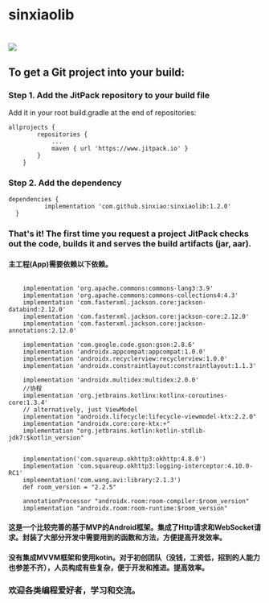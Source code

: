 # sinxiaolib

# [![](https://jitpack.io/v/sinxiao/sinxiaolib.svg)](https://jitpack.io/#sinxiao/sinxiaolib)

## To get a Git project into your build:

### Step 1. Add the JitPack repository to your build file

Add it in your root build.gradle at the end of repositories:

```
allprojects {
		repositories {
			...
			maven { url 'https://www.jitpack.io' }
		}
	}
 ```
  
###  Step 2. Add the dependency
  
  ```
  dependencies {
	        implementation 'com.github.sinxiao:sinxiaolib:1.2.0'
	}
  ```
  
### That's it! The first time you request a project JitPack checks out the code, builds it and serves the build artifacts (jar, aar).

#### 主工程(App)需要依赖以下依赖。
```

    implementation 'org.apache.commons:commons-lang3:3.9'
    implementation 'org.apache.commons:commons-collections4:4.3'
    implementation 'com.fasterxml.jackson.core:jackson-databind:2.12.0'
    implementation 'com.fasterxml.jackson.core:jackson-core:2.12.0'
    implementation 'com.fasterxml.jackson.core:jackson-annotations:2.12.0'

    implementation 'com.google.code.gson:gson:2.8.6'
    implementation 'androidx.appcompat:appcompat:1.0.0'
    implementation 'androidx.recyclerview:recyclerview:1.0.0'
    implementation 'androidx.constraintlayout:constraintlayout:1.1.3'

    implementation 'androidx.multidex:multidex:2.0.0'
    //协程
    implementation 'org.jetbrains.kotlinx:kotlinx-coroutines-core:1.3.4'
    // alternatively, just ViewModel
    implementation "androidx.lifecycle:lifecycle-viewmodel-ktx:2.2.0"
    implementation "androidx.core:core-ktx:+"
    implementation "org.jetbrains.kotlin:kotlin-stdlib-jdk7:$kotlin_version"


    implementation('com.squareup.okhttp3:okhttp:4.8.0')
    implementation 'com.squareup.okhttp3:logging-interceptor:4.10.0-RC1'
    implementation('com.wang.avi:library:2.1.3')
    def room_version = "2.2.5"

    annotationProcessor "androidx.room:room-compiler:$room_version"
    implementation "androidx.room:room-runtime:$room_version"

```

#### 这是一个比较完善的基于MVP的Android框架。集成了Http请求和WebSocket请求。封装了大部分开发中需要用到的函数和方法，方便提高开发效率。
#### 没有集成MVVM框架和使用kotin。对于初创团队（没钱，工资低，招到的人能力也参差不齐），人员构成有些复杂，便于开发和推进。提高效率。

###  欢迎各类编程爱好者，学习和交流。


